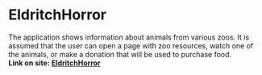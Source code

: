 # EldritchHorror
The application shows information about animals from various zoos. It is assumed that the user can open a page with zoo resources, watch one of the animals, or make a donation that will be used to purchase food.  
**Link on site: [EldritchHorror](https://sttr19.github.io/EldritchHorror/)**

